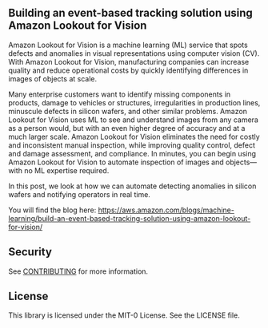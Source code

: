## Building an event-based tracking solution using Amazon Lookout for Vision

Amazon Lookout for Vision is a machine learning (ML) service that spots defects and anomalies in visual representations using computer vision (CV). With Amazon Lookout for Vision, manufacturing companies can increase quality and reduce operational costs by quickly identifying differences in images of objects at scale. 

Many enterprise customers want to identify missing components in products, damage to vehicles or structures, irregularities in production lines, minuscule defects in silicon wafers, and other similar problems. Amazon Lookout for Vision uses ML to see and understand images from any camera as a person would, but with an even higher degree of accuracy and at a much larger scale. Amazon Lookout for Vision eliminates the need for costly and inconsistent manual inspection, while improving quality control, defect and damage assessment, and compliance. In minutes, you can begin using Amazon Lookout for Vision to automate inspection of images and objects—with no ML expertise required.

In this post, we look at how we can automate detecting anomalies in silicon wafers and notifying operators in real time.

You will find the blog here: https://aws.amazon.com/blogs/machine-learning/build-an-event-based-tracking-solution-using-amazon-lookout-for-vision/

## Security

See [CONTRIBUTING](CONTRIBUTING.md#security-issue-notifications) for more information.

## License

This library is licensed under the MIT-0 License. See the LICENSE file.

